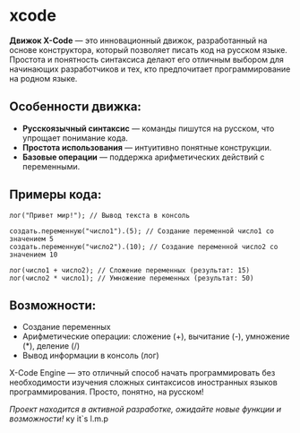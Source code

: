 # xcode
**Движок X-Code** — это инновационный движок, разработанный на основе конструктора, который позволяет писать код на русском языке. Простота и понятность синтаксиса делают его отличным выбором для начинающих разработчиков и тех, кто предпочитает программирование на родном языке.

## Особенности движка:
- **Русскоязычный синтаксис** — команды пишутся на русском, что упрощает понимание кода.
- **Простота использования** — интуитивно понятные конструкции.
- **Базовые операции** — поддержка арифметических действий с переменными.

## Примеры кода:
```xcode
лог("Привет мир!"); // Вывод текста в консоль

создать.переменную("число1").(5); // Создание переменной число1 со значением 5
создать.переменную("число2").(10); // Создание переменной число2 со значением 10

лог(число1 + число2); // Сложение переменных (результат: 15)
лог(число2 * число1); // Умножение переменных (результат: 50)
```

## Возможности:
- Создание переменных
- Арифметические операции: сложение (+), вычитание (-), умножение (*), деление (/)
- Вывод информации в консоль (лог)

X-Code Engine — это отличный способ начать программировать без необходимости изучения сложных синтаксисов иностранных языков программирования. Просто, понятно, на русском!

*Проект находится в активной разработке, ожидайте новые функции и возможности!*
ку it`s l.m.p
